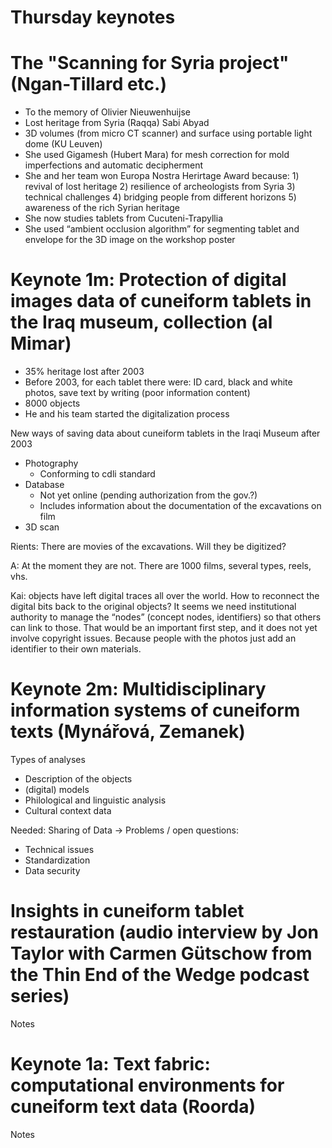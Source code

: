 # Thursday keynotes

# **The "Scanning for Syria project"** (Ngan-Tillard etc.)



* To the memory of Olivier Nieuwenhuijse
* Lost heritage from Syria (Raqqa)  Sabi Abyad
* 3D volumes (from micro CT scanner) and surface using portable light dome (KU Leuven)
* She used Gigamesh (Hubert Mara) for mesh correction for mold imperfections and automatic decipherment
* She and her team won Europa Nostra Herirtage Award because: 1) revival of lost heritage 2) resilience of archeologists from Syria 3) technical challenges 4) bridging people from different horizons 5) awareness of the rich Syrian heritage
* She now studies tablets from Cucuteni-Trapyllia
* She used “ambient occlusion algorithm” for segmenting tablet and envelope for the 3D image on the workshop poster


# **Keynote 1m**: Protection of digital images data of cuneiform tablets in the Iraq museum, collection (al Mimar)



* 35% heritage lost after 2003
* Before 2003, for each tablet there were: ID card, black and white photos, save text by writing (poor information content)
* 8000 objects
* He and his team started the digitalization process

New ways of saving data about cuneiform tablets in the Iraqi Museum after 2003



* Photography
    * Conforming to cdli standard
* Database 
    * Not yet online (pending authorization from the gov.?)
    * Includes information about the documentation of the excavations on film
* 3D scan

Rients: There are movies of the excavations. Will they be digitized?

A: At the moment they are not. There are 1000 films, several types, reels, vhs. 

Kai: objects have left digital traces all over the world. How to reconnect the digital bits back to the original objects? It seems we need institutional authority to manage the “nodes” (concept nodes, identifiers) so that others can link to those. That would be an important first step, and it does not yet involve copyright issues. Because people with the photos just add an identifier to their own materials.


# **Keynote 2m**: Multidisciplinary information systems of cuneiform texts (Mynářová, Zemanek) 

Types of analyses



* Description of the objects
* (digital) models
* Philological and linguistic analysis
* Cultural context data

Needed: Sharing of Data -> Problems / open questions:



* Technical issues
* Standardization
* Data security


# **Insights in cuneiform tablet restauration** (audio interview by Jon Taylor with Carmen Gütschow from the Thin End of the Wedge podcast series)

Notes


# **Keynote 1a**: Text fabric: computational environments for cuneiform text data (Roorda)

Notes

